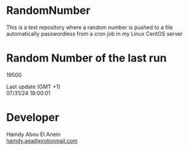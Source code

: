 # RandomNumber    
This is a test repository where a random number is pushed to a file automatically passwordless from a cron job in my Linux CentOS server    
# Random Number of the last run   
19500
      
Last update (GMT +1)    
07/31/24 18:00:01
# Developer    
Hamdy Abou El Anein   
hamdy.aea@protonmail.com
